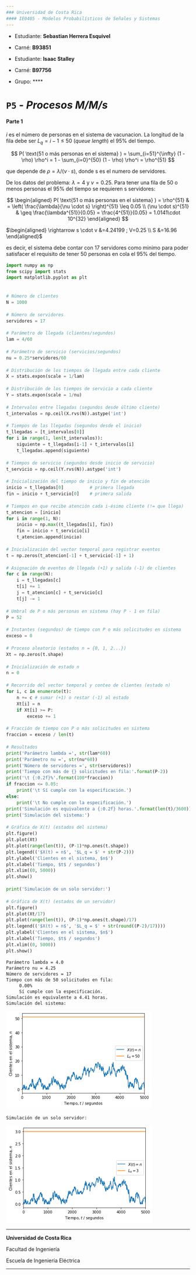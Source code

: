 ```yaml
---
### Universidad de Costa Rica
#### IE0405 - Modelos Probabilísticos de Señales y Sistemas
---
```


- Estudiante: **Sebastian Herrera Esquivel**
- Carné: **B93851**
- Estudiante: **Isaac Stalley**
- Carné: **B97756**

- Grupo: ****


# `P5` - *Procesos M/M/s*

#### Parte 1 

$i$ es el número de personas en el sistema de vacunacion. La longitud de la fila debe ser $L_q = i - 1 \leq 50$  (*queue length*) el 95\% del tiempo.

$$
P( \text{51 o más personas en el sistema} ) = \sum_{i=51}^{\infty} (1 - \rho) \rho^i  = 1 - \sum_{i=0}^{50} (1 - \rho) \rho^i = \rho^{51}
$$

que depende de $\rho = \lambda/(\nu \cdot s)$, donde s es el numero de servidores. 

De los datos del problema: $\lambda = 4$ y $\nu=0.25$. Para tener una fila de 50 o menos personas el 95\% del tiempo se requieren s servidores:

$$
\begin{aligned}
P( \text{51 o más personas en el sistema} ) = \rho^{51} & = \left( \frac{\lambda}{\nu \cdot s} \right)^{51} \leq 0.05 \\
(\nu \cdot s)^{51} & \geq \frac{\lambda^{51}}{0.05} = \frac{4^{51}}{0.05} = 1.0141\cdot 10^{32} 
\end{aligned}
$$

$\begin{aligned} \rightarrow s \cdot v &=4.24199 ; V=0.25 \\ S &=16.96 \end{aligned}$

es decir, el sistema debe contar con 17 servidores como minimo para poder satisfacer el requisito de tener 50 personas en cola el 95\% del tiempo.



```python
import numpy as np
from scipy import stats
import matplotlib.pyplot as plt


# Número de clientes
N = 1000

# Número de servidores
servidores = 17

# Parámetro de llegada (clientes/segundos)
lam = 4/60

# Parámetro de servicio (servicios/segundos)
nu = 0.25*servidores/60

# Distribución de los tiempos de llegada entre cada cliente
X = stats.expon(scale = 1/lam)

# Distribución de los tiempos de servicio a cada cliente
Y = stats.expon(scale = 1/nu)

# Intervalos entre llegadas (segundos desde último cliente)
t_intervalos = np.ceil(X.rvs(N)).astype('int')

# Tiempos de las llegadas (segundos desde el inicio)
t_llegadas = [t_intervalos[0]]
for i in range(1, len(t_intervalos)):
    siguiente = t_llegadas[i-1] + t_intervalos[i]
    t_llegadas.append(siguiente)

# Tiempos de servicio (segundos desde inicio de servicio)
t_servicio = np.ceil(Y.rvs(N)).astype('int')

# Inicialización del tiempo de inicio y fin de atención
inicio = t_llegadas[0]          # primera llegada
fin = inicio + t_servicio[0]    # primera salida

# Tiempos en que recibe atención cada i-ésimo cliente (!= que llega)
t_atencion = [inicio]
for i in range(1, N):
    inicio = np.max((t_llegadas[i], fin))
    fin = inicio + t_servicio[i]
    t_atencion.append(inicio)

# Inicialización del vector temporal para registrar eventos
t = np.zeros(t_atencion[-1] + t_servicio[-1] + 1)

# Asignación de eventos de llegada (+1) y salida (-1) de clientes
for c in range(N):
    i = t_llegadas[c]
    t[i] += 1
    j = t_atencion[c] + t_servicio[c]
    t[j] -= 1

# Umbral de P o más personas en sistema (hay P - 1 en fila)
P = 52

# Instantes (segundos) de tiempo con P o más solicitudes en sistema
exceso = 0

# Proceso aleatorio (estados n = {0, 1, 2...})
Xt = np.zeros(t.shape)

# Inicialización de estado n
n = 0

# Recorrido del vector temporal y conteo de clientes (estado n)
for i, c in enumerate(t):
    n += c # sumar (+1) o restar (-1) al estado
    Xt[i] = n
    if Xt[i] >= P: 
        exceso += 1

# Fracción de tiempo con P o más solicitudes en sistema
fraccion = exceso / len(t)

# Resultados
print('Parámetro lambda =', str(lam*60))
print('Parámetro nu =', str(nu*60))
print('Número de servidores =', str(servidores))
print('Tiempo con más de {} solicitudes en fila:'.format(P-2))
print('\t {:0.2f}%'.format(100*fraccion))
if fraccion <= 0.05:
    print('\t Sí cumple con la especificación.')
else:
    print('\t No cumple con la especificación.') 
print('Simulación es equivalente a {:0.2f} horas.'.format(len(t)/3600))
print('Simulación del sistema:')

# Gráfica de X(t) (estados del sistema)
plt.figure()
plt.plot(Xt)
plt.plot(range(len(t)), (P-1)*np.ones(t.shape))
plt.legend(('$X(t) = n$', '$L_q = $' + str(P-2)))
plt.ylabel('Clientes en el sistema, $n$')
plt.xlabel('Tiempo, $t$ / segundos')
plt.xlim((0, 5000))
plt.show()

print('Simulación de un solo servidor:')

# Gráfica de X(t) (estados de un servidor)
plt.figure()
plt.plot(Xt/17)
plt.plot(range(len(t)), (P-1)*np.ones(t.shape)/17)
plt.legend(('$X(t) = n$', '$L_q = $' + str(round((P-2)/17))))
plt.ylabel('Clientes en el sistema, $n$')
plt.xlabel('Tiempo, $t$ / segundos')
plt.xlim((0, 5000))
plt.show()

```

    Parámetro lambda = 4.0
    Parámetro nu = 4.25
    Número de servidores = 17
    Tiempo con más de 50 solicitudes en fila:
    	 0.00%
    	 Sí cumple con la especificación.
    Simulación es equivalente a 4.41 horas.
    Simulación del sistema:
    


    
![png](output_2_1.png)
    


    Simulación de un solo servidor:
    


    
![png](output_2_3.png)
    


---

**Universidad de Costa Rica**

Facultad de Ingeniería

Escuela de Ingeniería Eléctrica

---
